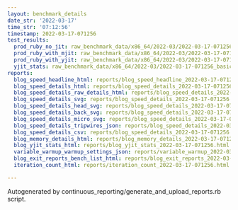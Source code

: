 ```yaml
---
layout: benchmark_details
date_str: '2022-03-17'
time_str: '07:12:56'
timestamp: 2022-03-17-071256
test_results:
  prod_ruby_no_jit: raw_benchmark_data/x86_64/2022-03/2022-03-17-071256_basic_benchmark_prod_ruby_no_jit.json
  prod_ruby_with_mjit: raw_benchmark_data/x86_64/2022-03/2022-03-17-071256_basic_benchmark_prod_ruby_with_mjit.json
  prod_ruby_with_yjit: raw_benchmark_data/x86_64/2022-03/2022-03-17-071256_basic_benchmark_prod_ruby_with_yjit.json
  yjit_stats: raw_benchmark_data/x86_64/2022-03/2022-03-17-071256_basic_benchmark_yjit_stats.json
reports:
  blog_speed_headline_html: reports/blog_speed_headline_2022-03-17-071256.html
  blog_speed_details_html: reports/blog_speed_details_2022-03-17-071256.html
  blog_speed_details_raw_details_html: reports/blog_speed_details_2022-03-17-071256.raw_details.html
  blog_speed_details_svg: reports/blog_speed_details_2022-03-17-071256.svg
  blog_speed_details_head_svg: reports/blog_speed_details_2022-03-17-071256.head.svg
  blog_speed_details_back_svg: reports/blog_speed_details_2022-03-17-071256.back.svg
  blog_speed_details_micro_svg: reports/blog_speed_details_2022-03-17-071256.micro.svg
  blog_speed_details_tripwires_json: reports/blog_speed_details_2022-03-17-071256.tripwires.json
  blog_speed_details_csv: reports/blog_speed_details_2022-03-17-071256.csv
  blog_memory_details_html: reports/blog_memory_details_2022-03-17-071256.html
  blog_yjit_stats_html: reports/blog_yjit_stats_2022-03-17-071256.html
  variable_warmup_warmup_settings_json: reports/variable_warmup_2022-03-17-071256.warmup_settings.json
  blog_exit_reports_bench_list_html: reports/blog_exit_reports_2022-03-17-071256.bench_list.html
  iteration_count_html: reports/iteration_count_2022-03-17-071256.html

---
```

Autogenerated by continuous_reporting/generate_and_upload_reports.rb script.
